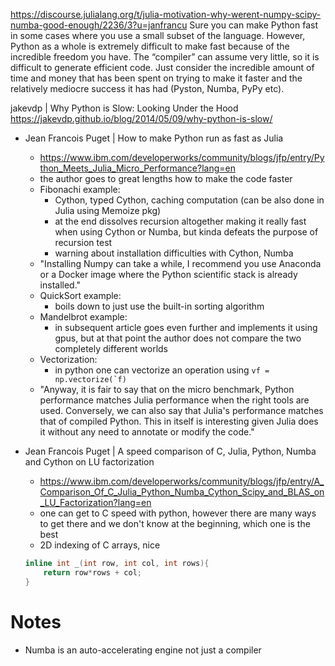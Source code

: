 https://discourse.julialang.org/t/julia-motivation-why-werent-numpy-scipy-numba-good-enough/2236/3?u=janfrancu
Sure you can make Python fast in some cases where you use a small subset of the language. However, Python as a whole is extremely difficult to make fast because of the incredible freedom you have. The “compiler” can assume very little, so it is difficult to generate efficient code. Just consider the incredible amount of time and money that has been spent on trying to make it faster and the relatively mediocre success it has had (Pyston, Numba, PyPy etc).

jakevdp | Why Python is Slow: Looking Under the Hood
https://jakevdp.github.io/blog/2014/05/09/why-python-is-slow/

- Jean Francois Puget | How to make Python run as fast as Julia
    + https://www.ibm.com/developerworks/community/blogs/jfp/entry/Python_Meets_Julia_Micro_Performance?lang=en
    + the author goes to great lengths how to make the code faster
    + Fibonachi example:
        * Cython, typed Cython, caching computation (can be also done in Julia using Memoize pkg)
        * at the end dissolves recursion altogether making it really fast when using Cython or Numba, but kinda defeats the purpose of recursion test 
        * warning about installation difficulties with Cython, Numba  
    + "Installing Numpy can take a while, I recommend you use Anaconda or a Docker image where the Python scientific stack is already installed."
    + QuickSort example:
        * boils down to just use the built-in sorting algorithm
    + Mandelbrot example:
        * in subsequent article goes even further and implements it using gpus, but at that point the author does not compare the two completely different worlds
    + Vectorization:
        * in python one can vectorize an operation using ```vf = np.vectorize(`f)```
    + "Anyway, it is fair to say that on the micro benchmark, Python performance matches Julia performance when the right tools are used.  Conversely, we can also say that Julia's performance matches that of compiled Python.  This in itself is interesting given Julia does it without any need to annotate or modify the code."

- Jean Francois Puget | A speed comparison of C, Julia, Python, Numba and Cython on LU factorization
    + https://www.ibm.com/developerworks/community/blogs/jfp/entry/A_Comparison_Of_C_Julia_Python_Numba_Cython_Scipy_and_BLAS_on_LU_Factorization?lang=en
    + one can get to C speed with python, however there are many ways to get there and we don't know at the beginning, which one is the best
    + 2D indexing of C arrays, nice
    ```c
    inline int _(int row, int col, int rows){
        return row*rows + col;
    }
    ```

# Notes
- Numba is an auto-accelerating engine not just a compiler













